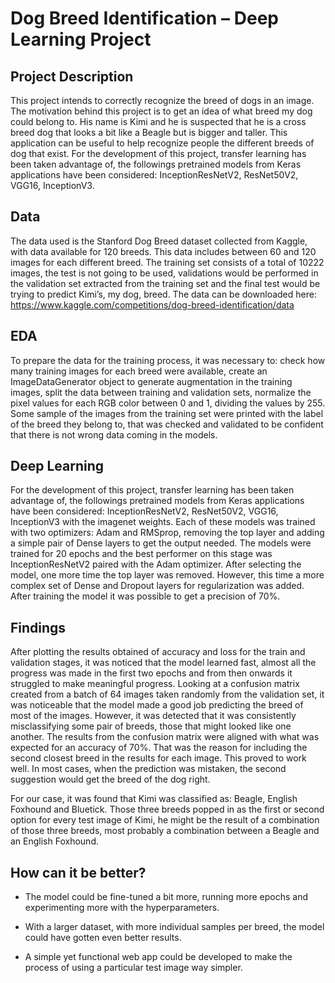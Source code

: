 # Dog Breed Identification – Deep Learning Project
## Project Description
This project intends to correctly recognize the breed of dogs in an image. The motivation behind this project is to get an idea of what breed my dog could belong to. His name is Kimi and he is suspected that he is a cross breed dog that looks a bit like a Beagle but is bigger and taller.
This application can be useful to help recognize people the different breeds of dog that exist.
For the development of this project, transfer learning has been taken advantage of, the followings pretrained models from Keras applications have been considered: InceptionResNetV2, ResNet50V2, VGG16, InceptionV3.

## Data
The data used is the Stanford Dog Breed dataset collected from Kaggle, with data available for 120 breeds. This data includes between 60 and 120 images for each different breed. The training set consists of a total of 10222 images, the test is not going to be used, validations would be performed in the validation set extracted from the training set and the final test would be trying to predict Kimi’s, my dog, breed. The data can be downloaded here: https://www.kaggle.com/competitions/dog-breed-identification/data

## EDA
To prepare the data for the training process, it was necessary to: check how many training images for each breed were available, create an ImageDataGenerator object to generate augmentation in the training images, split the data between training and validation sets, normalize the pixel values for each RGB color between 0 and 1, dividing the values by 255.
Some sample of the images from the training set were printed with the label of the breed they belong to, that was checked and validated to be confident that there is not wrong data coming in the models.

## Deep Learning
For the development of this project, transfer learning has been taken advantage of, the followings pretrained models from Keras applications have been considered: InceptionResNetV2, ResNet50V2, VGG16, InceptionV3 with the imagenet weights. Each of these models was trained with two optimizers: Adam and RMSprop, removing the top layer and adding a simple pair of Dense layers to get the output needed. The models were trained for 20 epochs and the best performer on this stage was InceptionResNetV2 paired with the Adam optimizer.
After selecting the model, one more time the top layer was removed. However, this time a more complex set of Dense and Dropout layers for regularization was added. After training the model it was possible to get a precision of 70%.


## Findings
After plotting the results obtained of accuracy and loss for the train and validation stages, it was noticed that the model learned fast, almost all the progress was made in the first two epochs and from then onwards it struggled to make meaningful progress.
Looking at a confusion matrix created from a batch of 64 images taken randomly from the validation set, it was noticeable that the model made a good job predicting the breed of most of the images. However, it was detected that it was consistently misclassifying some pair of breeds, those that might looked like one another. The results from the confusion matrix were aligned with what was expected for an accuracy of 70%.
That was the reason for including the second closest breed in the results for each image. This proved to work well. In most cases, when the prediction was mistaken, the second suggestion would get the breed of the dog right.

For our case, it was found that Kimi was classified as: Beagle, English Foxhound and Bluetick. Those three breeds popped in as the first or second option for every test image of Kimi, he might be the result of a combination of those three breeds, most probably a combination between a Beagle and an English Foxhound.

## How can it be better?
* The model could be fine-tuned a bit more, running more epochs and experimenting more with the hyperparameters.

* With a larger dataset, with more individual samples per breed, the model could have gotten even better results.

* A simple yet functional web app could be developed to make the process of using a particular test image way simpler.

